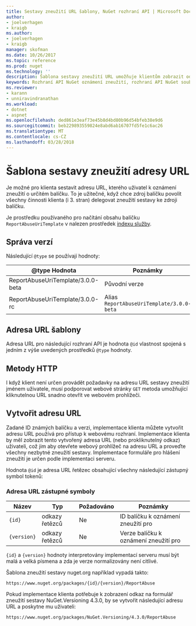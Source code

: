 ```yaml
---
title: Sestavy zneužití URL šablony, NuGet rozhraní API | Microsoft Docs
author:
- joelverhagen
- kraigb
ms.author:
- joelverhagen
- kraigb
manager: skofman
ms.date: 10/26/2017
ms.topic: reference
ms.prod: nuget
ms.technology: ''
description: Šablona sestavy zneužití URL umožňuje klientům zobrazit odkaz v jejich uživatelského rozhraní.
keywords: Rozhraní API NuGet oznámení zneužití, rozhraní API NuGet souboru předpisy, šablona adresy URL sestavy nuget.org
ms.reviewer:
- karann
- unniravindranathan
ms.workload:
- dotnet
- aspnet
ms.openlocfilehash: ded861e3eaf73e45b8d4bd80b96d54bfeb38e9d6
ms.sourcegitcommit: beb229893559824e8abd6ab16707fd5fe1c6ac26
ms.translationtype: MT
ms.contentlocale: cs-CZ
ms.lasthandoff: 03/28/2018
---
```

# <a name="report-abuse-url-template"></a>Šablona sestavy zneužití adresy URL

Je možné pro klienta sestavit adresu URL, kterého uživatel k oznámení zneužití o určitém balíčku. To je užitečné, když chce zdroj balíčku povolit všechny činnosti klienta (i 3. stran) delegovat zneužití sestavy ke zdroji balíčku.

Je prostředku používaného pro načítání obsahu balíčku `ReportAbuseUriTemplate` v nalezen prostředek [indexu služby](service-index.md).

## <a name="versioning"></a>Správa verzí

Následující `@type` se používají hodnoty:

@type Hodnota                       | Poznámky
--------------------------------- | -----
ReportAbuseUriTemplate/3.0.0-beta | Původní verze
ReportAbuseUriTemplate/3.0.0-rc   | Alias `ReportAbuseUriTemplate/3.0.0-beta`

## <a name="url-template"></a>Adresa URL šablony

Adresa URL pro následující rozhraní API je hodnota `@id` vlastnost spojená s jedním z výše uvedených prostředků `@type` hodnoty.

## <a name="http-methods"></a>Metody HTTP

I když klient není určen provádět požadavky na adresu URL sestavy zneužití jménem uživatele, musí podporovat webové stránky `GET` metoda umožňující kliknutelnou URL snadno otevřít ve webovém prohlížeči.

## <a name="construct-the-url"></a>Vytvořit adresu URL

Zadané ID známých balíčku a verzi, implementace klienta můžete vytvořit adresu URL používá pro přístup k webovému rozhraní. Implementace klienta by měl zobrazit tento vytvořený adresa URL (nebo prokliknutelný odkaz) uživateli, což jim aby otevřete webový prohlížeč na adresu URL a proveďte všechny nezbytné zneužití sestavy. Implementace formuláře pro hlášení zneužití je určen podle implementaci serveru.

Hodnota `@id` je adresa URL řetězec obsahující všechny následující zástupný symbol tokenů:

### <a name="url-placeholders"></a>Adresa URL zástupné symboly

Název        | Typ    | Požadováno | Poznámky
----------- | ------- | -------- | -----
`{id}`      | odkazy řetězců  | Ne       | ID balíčku k oznámení zneužití pro
`{version}` | odkazy řetězců  | Ne       | Verze balíčku k oznámení zneužití pro

`{id}` a `{version}` hodnoty interpretovány implementací serveru musí být malá a velká písmena a zda je verze normalizovány není citlivé.

Šablona zneužití sestavy nuget.org například vypadá takto:

    https://www.nuget.org/packages/{id}/{version}/ReportAbuse

Pokud implementace klienta potřebuje k zobrazení odkaz na formulář zneužití sestavy NuGet.Versioning 4.3.0, by se vytvořit následující adresu URL a poskytne mu uživateli:

    https://www.nuget.org/packages/NuGet.Versioning/4.3.0/ReportAbuse
